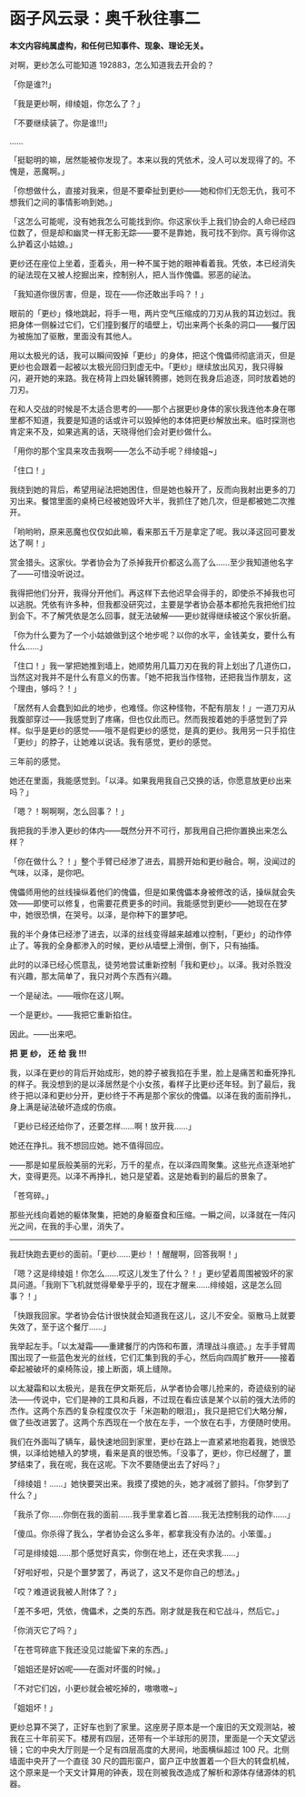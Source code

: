 # 函子风云录：奥千秋往事二

**本文内容纯属虚构，和任何已知事件、现象、理论无关。**

对啊，更纱怎么可能知道 192883，怎么知道我去开会的？

「你是谁?!」

「我是更纱啊，绯绫姐，你怎么了？」

「不要继续装了。你是谁!!!」

……

「挺聪明的嘛，居然能被你发现了。本来以我的凭依术，没人可以发现得了的。不愧是，恶魔啊。」

「你想做什么，直接对我来，但是不要牵扯到更纱——她和你们无怨无仇，我可不想我们之间的事情影响到她。」

「这怎么可能呢，没有她我怎么可能找到你。你这家伙手上我们协会的人命已经四位数了，但是却和幽灵一样无影无踪——要不是靠她，我可找不到你。真亏得你这么护着这小姑娘。」

更纱还在座位上坐着，歪着头，用一种不属于她的眼神看着我。凭依，本已经消失的祕法现在又被人挖掘出来，控制别人，把人当作傀儡。邪恶的祕法。

「我知道你很厉害，但是，现在——你还敢出手吗？！」

眼前的「更纱」倏地跳起，将手一甩，两片空气压缩成的刀刃从我的耳边划过。我把身体一侧躲过它们，它们撞到餐厅的墙壁上，切出来两个长条的洞口——餐厅因为被施加了驱散，里面没有其他人。

用以太极光的话，我可以瞬间毁掉「更纱」的身体，把这个傀儡师彻底消灭，但是更纱也会跟着一起被以太极光回归到虚无中。「更纱」继续放出风刃，我只得躲闪，避开她的来路。我在椅背上四处辗转腾挪，她则在我身后追逐，同时放着她的刀刃。

在和人交战的时候是不太适合思考的——那个占据更纱身体的家伙我连他本身在哪里都不知道，我要是知道的话或许可以毁掉他的本体把更纱解放出来。临时探测也肯定来不及，如果逃离的话，天晓得他们会对更纱做什么。

「用你的那个宝具来攻击我啊——怎么不动手呢？绯绫姐~」

「住口！」

我绕到她的背后，希望用祕法把她困住，但是她也躲开了，反而向我射出更多的刀刃出来。餐馆里面的桌椅已经被她毁坏大半，我抓住了她几次，但是都被她二次推开。

「哟哟哟，原来恶魔也仅仅如此嘛，看来那五千万是拿定了呢。我以泽这回可要发达了啊！」

赏金猎头。这家伙。学者协会为了杀掉我开价都这么高了么……至少我知道他名字了——可惜没听说过。

我得把他们分开，我得分开他们。再这样下去他迟早会得手的，即使杀不掉我也可以逃脱。凭依有许多种，但我都没研究过，主要是学者协会基本都抢先我把他们拉到会下。不了解凭依是怎么回事，就无法破解——更纱就得继续被这个家伙折磨。

「你为什么要为了一个小姑娘做到这个地步呢？以你的水平，金钱美女，要什么有什么……」

「住口！」我一掌把她推到墙上，她顺势用几篇刀刃在我的背上划出了几道伤口，当然这对我并不是什么有意义的伤害。「她不把我当作怪物，还把我当作朋友，这个理由，够吗？！」

「居然有人会蠢到如此的地步，也难怪。你这种怪物，不配有朋友！」一道刀刃从我腹部穿过——我感觉到了疼痛，但也仅此而已。然而我按着她的手感觉到了异样。似乎是更纱的感觉——哦不是假更纱的感觉，是真的更纱。我用另一只手掐住「更纱」的脖子，让她难以说话。我有感觉，更纱的感觉。

三年前的感觉。

她还在里面，我能感觉到。「以泽。如果我用我自己交换的话，你愿意放更纱出来吗？」

「嗯？！啊啊啊，怎么回事？！」

我把我的手渗入更纱的体内——既然分开不可行，那我用自己把你置换出来怎么样？

「你在做什么？！」整个手臂已经渗了进去，肩膀开始和更纱融合。啊，没闻过的气味，以泽，是你吧。

傀儡师用他的丝线操纵着他们的傀儡，但是如果傀儡本身被修改的话，操纵就会失效——即使可以修复，也需要花费更多的时间。我能感觉到更纱——她现在在梦中，她很恐惧，在哭号。以泽，是你种下的噩梦吧。

我的半个身体已经渗了进去，以泽的丝线变得越来越难以控制，「更纱」的动作停止了。等我的全身都渗入的时候，更纱从墙壁上滑倒，倒下，只有抽搐。

此时的以泽已经心慌意乱，徒劳地尝试重新控制「我和更纱」。以泽。我对杀戮没有兴趣，那太简单了，我只对两个东西有兴趣。

一个是祕法。——哦你在这儿啊。

一个是更纱。——我把它重新掐住。

因此。——出来吧。

**把**
**更**
**纱，**
**还**
**给**
**我**
**!!!**

我，以泽在更纱的背后开始成形，她的脖子被我掐在手里，脸上是痛苦和垂死挣扎的样子。我没想到的是以泽居然是个小女孩，看样子比更纱还年轻。到了最后，我终于把以泽和更纱分开，更纱终于不再是那个家伙的傀儡。以泽在我的面前挣扎，身上满是祕法破坏造成的伤痕。

「更纱已经还给你了，还要怎样……啊！放开我……」

她还在挣扎。我不想回应她。她不值得回应。

——那是如星辰般美丽的光彩，万千的星点，在以泽四周聚集。这些光点逐渐地扩大，变得更亮。以泽不再挣扎，她只是望着。这是她看到的最后的景象了。

「苍穹碎。」

那些光线向着她的躯体聚集，把她的身躯蚕食和压缩。一瞬之间，以泽就在一阵闪光之间，在我的手心里，消失了。

---

我赶快跑去更纱的面前。「更纱……更纱！！醒醒啊，回答我啊！」

「嗯？这是绯绫姐！你怎么……哎这儿发生了什么？！」更纱望着周围被毁坏的家具问道。「我刚下飞机就觉得晕晕乎乎的，现在才醒来……绯绫姐，这是怎么回事？！」

「快跟我回家。学者协会估计很快就会知道我在这儿，这儿不安全。驱散马上就要失效了，至于这个餐厅……」

我举起左手。「以太凝霜——重建餐厅的内饰和布置，清理战斗痕迹。」左手手臂周围出现了一些蓝色发光的丝线，它们汇集到我的手心，然后向四周扩散开——接着牵起被破坏的桌椅陈设，接上断面，填上缝隙。

以太凝霜和以太极光，是我在伊文斯死后，从学者协会哪儿抢来的，奇迹级别的祕法——传说中，它们是神的工具和兵器，不过现在看应该是某个以前的强大法师的杰作。这两个东西的复杂程度仅次于「米迦勒的眼泪」，我只是把它们大略分解，做了些改进罢了。这两个东西现在一个放在左手，一个放在右手，方便随时使用。

我们在外面叫了辆车，最快速地回到家里，更纱在路上一直紧紧地抱着我，她很恐惧，以泽给她植入的梦境，看来是真的很恐怖。「没事了，更纱，你已经醒了，噩梦结束了，我在呢，我在这呢。下次不要随便出去了好吗？」

「绯绫姐！……」她快要哭出来。我摸了摸她的头，她才减弱了颤抖。「你梦到了什么？」

「我杀了你……你倒在我的面前……我手里拿着匕首……我无法控制我的动作……」

「傻瓜。你杀得了我么，学者协会这么多年，都拿我没有办法的。小笨蛋。」

「可是绯绫姐……那个感觉好真实，你倒在地上，还在央求我……」

「好啦好啦，只是个噩梦罢了，再说了，这又不是你自己的想法。」

「哎？难道说我被人附体了？」

「差不多吧，凭依，傀儡术，之类的东西。刚才就是我在和它战斗，然后它。」

「你消灭它了吗？」

「在苍穹碎底下我还没见过能留下来的东西。」

「姐姐还是好凶呢——在面对坏蛋的时候。」

「不对它们凶，小更纱就会被吃掉的，嗷嗷嗷~」

「姐姐坏！」

更纱总算不哭了，正好车也到了家里。这座房子原本是一个废旧的天文观测站，被我在三十年前买下。楼房有四层，还带有一个半球形的房顶，里面是一个天文望远镜；它的中央大厅则是一个足有四层高度的大房间，地面横纵超过 100 尺。北侧墙面中央开了一个直径 30 尺的圆形窗户，窗户正中放置着一个巨大的转盘机械，这个原来是一个天文计算用的钟表，现在则被我改造成了解析和源体存储源体的机器。